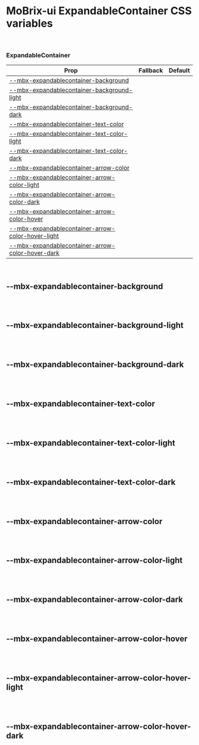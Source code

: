 # MoBrix-ui ExpandableContainer CSS variables

<br>

### ExpandableContainer

| Prop                                                                                                  | Fallback | Default |
| ----------------------------------------------------------------------------------------------------- | -------- | ------- |
| [--mbx-expandablecontainer-background](#mbx-expandablecontainer-background)                           |          |         |
| [--mbx-expandablecontainer-background-light](#mbx-expandablecontainer-background-light)               |          |         |
| [--mbx-expandablecontainer-background-dark](#mbx-expandablecontainer-background-dark)                 |          |         |
| [--mbx-expandablecontainer-text-color](#mbx-expandablecontainer-text-color)                           |          |         |
| [--mbx-expandablecontainer-text-color-light](#mbx-expandablecontainer-text-color-light)               |          |         |
| [--mbx-expandablecontainer-text-color-dark](#mbx-expandablecontainer-text-color-dark)                 |          |         |
| [--mbx-expandablecontainer-arrow-color](#mbx-expandablecontainer-arrow-color)                         |          |         |
| [--mbx-expandablecontainer-arrow-color-light](#mbx-expandablecontainer-arrow-color-light)             |          |         |
| [--mbx-expandablecontainer-arrow-color-dark](#mbx-expandablecontainer-arrow-color-dark)               |          |         |
| [--mbx-expandablecontainer-arrow-color-hover](#mbx-expandablecontainer-arrow-color-hover)             |          |         |
| [--mbx-expandablecontainer-arrow-color-hover-light](#mbx-expandablecontainer-arrow-color-hover-light) |          |         |
| [--mbx-expandablecontainer-arrow-color-hover-dark](#mbx-expandablecontainer-arrow-color-hover-dark)   |          |         |

<br>

## --mbx-expandablecontainer-background

<br>

<br>

## --mbx-expandablecontainer-background-light

<br>

<br>

## --mbx-expandablecontainer-background-dark

<br>

<br>

## --mbx-expandablecontainer-text-color

<br>

<br>

## --mbx-expandablecontainer-text-color-light

<br>

<br>

## --mbx-expandablecontainer-text-color-dark

<br>

<br>

## --mbx-expandablecontainer-arrow-color

<br>

<br>

## --mbx-expandablecontainer-arrow-color-light

<br>

<br>

## --mbx-expandablecontainer-arrow-color-dark

<br>

<br>

## --mbx-expandablecontainer-arrow-color-hover

<br>

<br>

## --mbx-expandablecontainer-arrow-color-hover-light

<br>

<br>

## --mbx-expandablecontainer-arrow-color-hover-dark

<br>
